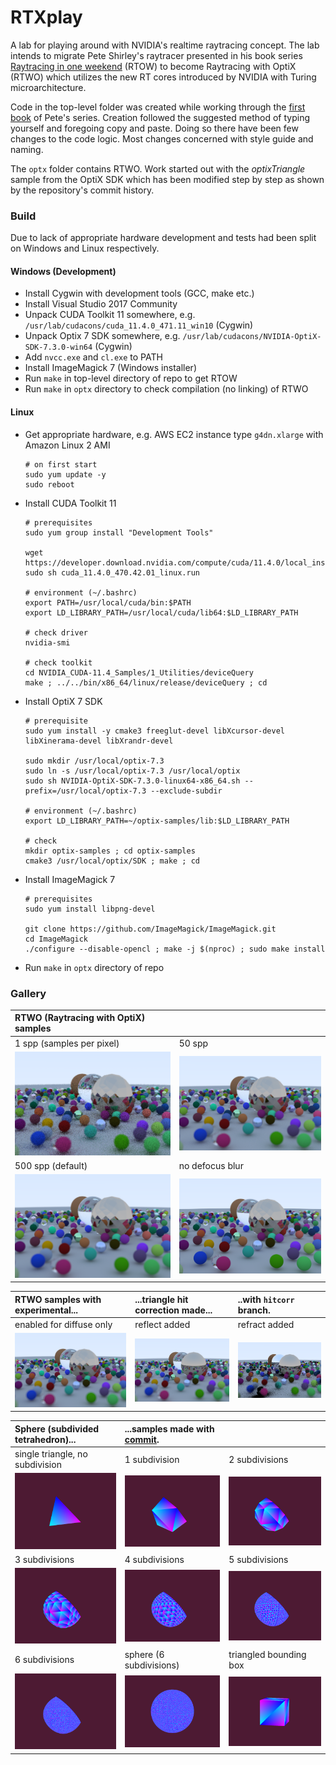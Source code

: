 # RTXplay
A lab for playing around with NVIDIA's realtime raytracing concept. The lab intends to migrate Pete Shirley's raytracer presented in his book series [Raytracing in one weekend](https://github.com/RayTracing/raytracing.github.io/) (RTOW) to become Raytracing with OptiX (RTWO) which utilizes the new RT cores introduced by NVIDIA with Turing microarchitecture.

Code in the top-level folder was created while working through the [first book](https://raytracing.github.io/books/RayTracingInOneWeekend.html) of Pete's series. Creation followed the suggested method of typing yourself and foregoing copy and paste. Doing so there have been few changes to the code logic. Most changes concerned with style guide and naming.

The `optx` folder contains RTWO. Work started out with the *optixTriangle* sample from the OptiX SDK which has been modified step by step as shown by the repository's commit history.

### Build
Due to lack of appropriate hardware development and tests had been split on Windows and Linux respectively.

#### Windows (Development)
- Install Cygwin with development tools (GCC, make etc.)
- Install Visual Studio 2017 Community
- Unpack CUDA Toolkit 11 somewhere, e.g. `/usr/lab/cudacons/cuda_11.4.0_471.11_win10` (Cygwin)
- Unpack Optix 7 SDK somewhere, e.g. `/usr/lab/cudacons/NVIDIA-OptiX-SDK-7.3.0-win64` (Cygwin)
- Add `nvcc.exe` and `cl.exe` to PATH
- Install ImageMagick 7 (Windows installer)
- Run `make` in top-level directory of repo to get RTOW
- Run `make` in `optx` directory to check compilation (no linking) of RTWO

#### Linux
- Get appropriate hardware, e.g. AWS EC2 instance type `g4dn.xlarge` with Amazon Linux 2 AMI
  ```
  # on first start
  sudo yum update -y
  sudo reboot
  ```

- Install CUDA Toolkit 11
  ```
  # prerequisites
  sudo yum group install "Development Tools"

  wget https://developer.download.nvidia.com/compute/cuda/11.4.0/local_installers/cuda_11.4.0_470.42.01_linux.run
  sudo sh cuda_11.4.0_470.42.01_linux.run

  # environment (~/.bashrc)
  export PATH=/usr/local/cuda/bin:$PATH
  export LD_LIBRARY_PATH=/usr/local/cuda/lib64:$LD_LIBRARY_PATH

  # check driver
  nvidia-smi

  # check toolkit
  cd NVIDIA_CUDA-11.4_Samples/1_Utilities/deviceQuery
  make ; ../../bin/x86_64/linux/release/deviceQuery ; cd
  ```

- Install OptiX 7 SDK
  ```
  # prerequisite
  sudo yum install -y cmake3 freeglut-devel libXcursor-devel libXinerama-devel libXrandr-devel

  sudo mkdir /usr/local/optix-7.3
  sudo ln -s /usr/local/optix-7.3 /usr/local/optix
  sudo sh NVIDIA-OptiX-SDK-7.3.0-linux64-x86_64.sh --prefix=/usr/local/optix-7.3 --exclude-subdir

  # environment (~/.bashrc)
  export LD_LIBRARY_PATH=~/optix-samples/lib:$LD_LIBRARY_PATH

  # check
  mkdir optix-samples ; cd optix-samples
  cmake3 /usr/local/optix/SDK ; make ; cd
  ```

- Install ImageMagick 7
  ```
  # prerequisites
  sudo yum install libpng-devel

  git clone https://github.com/ImageMagick/ImageMagick.git
  cd ImageMagick
  ./configure --disable-opencl ; make -j $(nproc) ; sudo make install
  ```

- Run `make` in `optx` directory of repo

### Gallery

|RTWO (Raytracing with OptiX) samples|   |
|:---|:---|
|1 spp (samples per pixel)|50 spp|
|![1 spp](./optx/img/rtwo-1spp-189.png)|![50 spp](./optx/img/rtwo-50spp-776.png)|
|500 spp (default)|no defocus blur|
|![500 spp](./optx/img/rtwo-500spp-5586.png)|![no defocus blur](./optx/img/rtwo-noblur.png)|

|RTWO samples with experimental...|...triangle hit correction made...|..with `hitcorr` branch.|
|:---|:---|:---|
|enabled for diffuse only|reflect added|refract added|
|![enabled for diffuse only](optx/img/rtwo-branch-hc-diff.png)|![reflect added](optx/img/rtwo-branch-hc-refl.png)|![refract added](optx/img/rtwo-branch-hc-refr-8811.png)|

|Sphere (subdivided tetrahedron)...|...samples made with [commit](https://github.com/otabuzzman/RTXplay/tree/e68dc9d7e28d1763c741d5efab63e3392b24a457).|   |
|:---|:---|:---|
|single triangle, no subdivision|1 subdivision|2 subdivisions|
|![single triangle, no subdivision](optx/img/tetra-1tri-0div.png)|![1 subdivision](optx/img/tetra-1tri-1div.png)|![2 subdivisions](optx/img/tetra-1tri-2div.png)|
|3 subdivisions|4 subdivisions|5 subdivisions|
|![3 subdivisions](optx/img/tetra-1tri-3div.png)|![4 subdivisions](optx/img/tetra-1tri-4div.png)|![5 subdivisions](optx/img/tetra-1tri-5div.png)|
|6 subdivisions|sphere (6 subdivisions)|triangled bounding box|
|![6 subdivisions](optx/img/tetra-1tri-6div.png)|![sphere (6 subdivisions)](optx/img/tetra-base.png)|![triangled bounding box](optx/img/tetra-bbox.png)|
